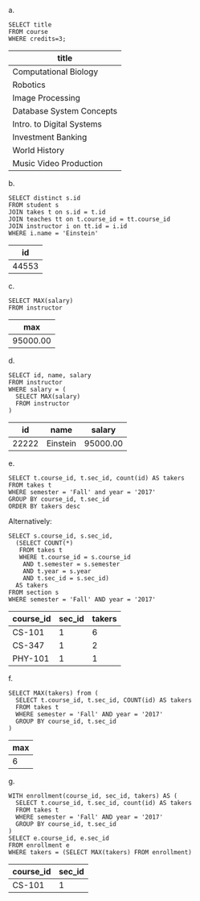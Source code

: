 a.

```
SELECT title
FROM course
WHERE credits=3;
```

| title                     |
| ------------------------- |
| Computational Biology     |
| Robotics                  |
| Image Processing          |
| Database System Concepts  |
| Intro. to Digital Systems |
| Investment Banking        |
| World History             |
| Music Video Production    |

b.

```
SELECT distinct s.id
FROM student s
JOIN takes t on s.id = t.id
JOIN teaches tt on t.course_id = tt.course_id
JOIN instructor i on tt.id = i.id
WHERE i.name = 'Einstein'
```

| id    |
| ----- |
| 44553 |

c.

```
SELECT MAX(salary)
FROM instructor
```

| max      |
| -------- |
| 95000.00 |

d.

```
SELECT id, name, salary
FROM instructor
WHERE salary = (
  SELECT MAX(salary)
  FROM instructor
)
```

| id    | name     | salary   |
| ----- | -------- | -------- |
| 22222 | Einstein | 95000.00 |

e.

```
SELECT t.course_id, t.sec_id, count(id) AS takers
FROM takes t
WHERE semester = 'Fall' and year = '2017'
GROUP BY course_id, t.sec_id
ORDER BY takers desc
```

Alternatively:
```
SELECT s.course_id, s.sec_id,
  (SELECT COUNT(*)
   FROM takes t
   WHERE t.course_id = s.course_id
    AND t.semester = s.semester
    AND t.year = s.year
    AND t.sec_id = s.sec_id)
  AS takers
FROM section s
WHERE semester = 'Fall' AND year = '2017'
```

| course_id | sec_id | takers |
| --------- | ------ | ------ |
| CS-101    | 1      | 6      |
| CS-347    | 1      | 2      |
| PHY-101   | 1      | 1      |

f.

```
SELECT MAX(takers) from (
  SELECT t.course_id, t.sec_id, COUNT(id) AS takers
  FROM takes t
  WHERE semester = 'Fall' AND year = '2017'
  GROUP BY course_id, t.sec_id
)
```

| max |
| --- |
| 6   |

g.

```
WITH enrollment(course_id, sec_id, takers) AS (
  SELECT t.course_id, t.sec_id, count(id) AS takers
  FROM takes t
  WHERE semester = 'Fall' AND year = '2017'
  GROUP BY course_id, t.sec_id
)
SELECT e.course_id, e.sec_id
FROM enrollment e
WHERE takers = (SELECT MAX(takers) FROM enrollment)
```

| course_id | sec_id |
| --------- | ------ |
| CS-101    | 1      |